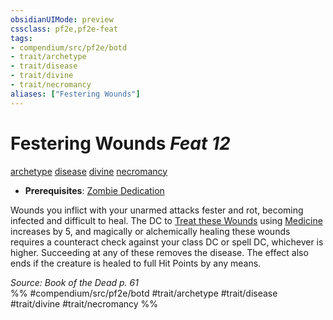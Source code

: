 ```yaml
---
obsidianUIMode: preview
cssclass: pf2e,pf2e-feat
tags:
- compendium/src/pf2e/botd
- trait/archetype
- trait/disease
- trait/divine
- trait/necromancy
aliases: ["Festering Wounds"]
---
```

# Festering Wounds  *Feat 12*  
[archetype](archetype.md "Archetype Feat Trait")  [disease](Reference/Rules/Traits/disease.md "Disease Effect Trait")  [divine](divine.md "Divine Tradition Trait")  [necromancy](necromancy.md "Necromancy School Trait")  

- **Prerequisites**: [Zombie Dedication](zombie-dedication-botd.md)

Wounds you inflict with your unarmed attacks fester and rot, becoming infected and difficult to heal. The DC to [Treat these Wounds](treat-wounds.md) using [Medicine](skills.md#Medicine) increases by 5, and magically or alchemically healing these wounds requires a counteract check against your class DC or spell DC, whichever is higher. Succeeding at any of these removes the disease. The effect also ends if the creature is healed to full Hit Points by any means.

*Source: Book of the Dead p. 61*  
%% #compendium/src/pf2e/botd #trait/archetype #trait/disease #trait/divine #trait/necromancy %%